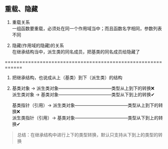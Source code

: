 ## 重载、隐藏
1. 重载关系  
一组函数要重载，必须处在同一个作用域当中；而且函数名字相同，参数列表不同

2. 隐藏(作用域的隐藏)的关系  
在继承结构当中，派生类的同名成员，把基类的同名成员给隐藏了

============================================================ 
  
1. 把继承结构，也说成从上（基类）到下（派生类）的结构
2. 基类对象 -> 派生类对象————————————类型从上到下的转换❌  
   派生类对象 -> 基类对象————————————类型从下到上的转换✔

   基类指针（引用）-> 派生类对象————————————类型从上到下的转换❌  
   派生类指针（引用）-> 基类对象————————————类型从下到上的转换✔  

> 总结：在继承结构中进行上下的类型转换，默认只支持从下到上的类型的转换
